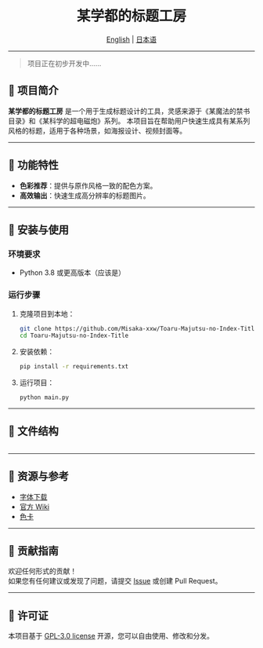 <center>
<h1>
某学都的标题工房
</h1>

[English](docs/README_en.md) | [日本语](docs/README_jp.md)

</center>

---

> 项目正在初步开发中……

## 📖 项目简介
**某学都的标题工房** 是一个用于生成标题设计的工具，灵感来源于《某魔法的禁书目录》和《某科学的超电磁炮》系列。
本项目旨在帮助用户快速生成具有某系列风格的标题，适用于各种场景，如海报设计、视频封面等。

---

## 🚀 功能特性
- **色彩推荐**：提供与原作风格一致的配色方案。
- **高效输出**：快速生成高分辨率的标题图片。

---

## 🔧 安装与使用
### 环境要求
- Python 3.8 或更高版本（应该是）

### 运行步骤
1. 克隆项目到本地：
   ```bash
   git clone https://github.com/Misaka-xxw/Toaru-Majutsu-no-Index-Title.git
   cd Toaru-Majutsu-no-Index-Title
   ```
2. 安装依赖：
   ```bash
   pip install -r requirements.txt
   ```
3. 运行项目：
   ```bash
   python main.py
   ```

---

## 📂 文件结构
```
```

---

## 🔗 资源与参考
- [字体下载](https://www.fonts.net.cn/font-34110358882.html)  
- [官方 Wiki](https://toaru.huijiwiki.com)
- [色卡](https://toaru.huijiwiki.com/wiki/%E5%B8%AE%E5%8A%A9:%E9%A2%9C%E8%89%B2)  

---

## 🤝 贡献指南
欢迎任何形式的贡献！  
如果您有任何建议或发现了问题，请提交 [Issue](https://github.com/Misaka-xxw/Toaru-Majutsu-no-Index-Title/issues) 或创建 Pull Request。

---

## 📜 许可证
本项目基于 [GPL-3.0 license](LICENSE) 开源，您可以自由使用、修改和分发。
